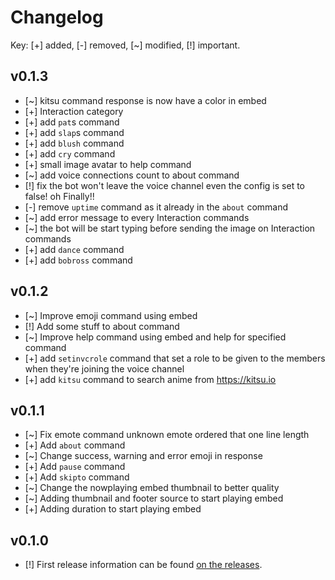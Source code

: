 # Changelog

Key: [+] added, [-] removed, [~] modified, [!] important.

## v0.1.3

- [~] kitsu command response is now have a color in embed
- [+] Interaction category
- [+] add `pat`s command
- [+] add `slap`s command
- [+] add `blush` command
- [+] add `cry` command
- [+] small image avatar to help command
- [~] add voice connections count to about command
- [!] fix the bot won't leave the voice channel even the config is set to false! oh Finally!!
- [-] remove `uptime` command as it already in the `about` command
- [~] add error message to every Interaction commands
- [~] the bot will be start typing before sending the image on Interaction commands
- [+] add `dance` command
- [+] add `bobross` command

## v0.1.2

- [~] Improve emoji command using embed
- [!] Add some stuff to about command
- [~] Improve help command using embed and help for specified command
- [+] add `setinvcrole` command that set a role to be given to the members when they're joining the voice channel
- [+] add `kitsu` command to search anime from https://kitsu.io

## v0.1.1

- [~] Fix emote command unknown emote ordered that one line length
- [+] Add `about` command
- [~] Change success, warning and error emoji in response
- [+] Add `pause` command
- [+] Add `skipto` command
- [~] Change the nowplaying embed thumbnail to better quality
- [~] Adding thumbnail and footer source to start playing embed
- [+] Adding duration to start playing embed

## v0.1.0

- [!] First release information can be found [on the releases](https://github.com/SharifPoetra/thunder-java/releases/tag/0.1.0).
